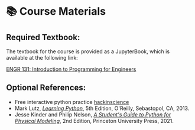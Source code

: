 # 📚 Course Materials

## Required Textbook:

The textbook for the course is provided as a JupyterBook, which is available at the following link:

[ENGR 131: Introduction to Programming for Engineers](https://courses.coe.drexel.edu/ENGR/ENGR131)

## Optional References:

- Free interactive python practice [hackinscience](https://www.hackinscience.org)
- Mark Lutz, [_Learning Python_](https://learning-python.com/about-lp5e.html), 5th Edition, O'Reilly, Sebastopol, CA, 2013.
- Jesse Kinder and Philip Nelson, [_A Student's Guide to Python for Physical Modeling_](https://press.princeton.edu/books/hardcover/9780691219288/a-students-guide-to-python-for-physical-modeling), 2nd Edition, Princeton University Press, 2021.
